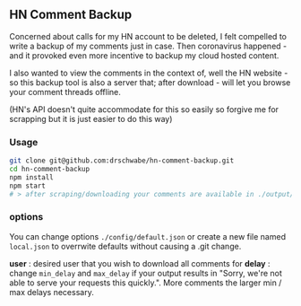 ## HN Comment Backup

Concerned about calls for my HN account to be deleted, I felt compelled to write a backup of my comments just in case.   Then coronavirus happened - and it provoked even more incentive to backup my cloud hosted content. 

I also wanted to view the comments in the context of, well the HN website - so this backup tool is also a server that; after download - will let you browse your comment threads offline. 

(HN's API doesn't quite accommodate for this so easily so forgive me for scrapping but it is just easier to do this way)

### Usage

```bash
git clone git@github.com:drschwabe/hn-comment-backup.git
cd hn-comment-backup
npm install 
npm start
# > after scraping/downloading your comments are available in ./output/username
```

### options 
You can change options `./config/default.json` or create a new file named `local.json` to overrwite defaults without causing a .git change.    

**user** : desired user that you wish to download all comments for 
**delay** : change `min_delay` and `max_delay` if your output results in "Sorry, we're not able to serve your requests this quickly.".   More comments the larger min / max delays necessary.  